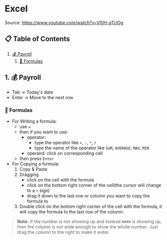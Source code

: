 # Excel
Source: https://www.youtube.com/watch?v=Vl0H-qTclOg

## 📋 Table of Contents
1. [💰 Payroll](#💰-payroll)  
    1. [📝 Formulas](#📝-formulas)  



<a id="💰-payroll"></a>
## 1. 💰 Payroll
- Tab &rarr; Today's date
- Enter &rarr; Move to the next row

<a id="📝-formulas"></a>
### 📝 Formulas
- For Writing a formula:
    - use `=`
    - then if you want to use:
        - operator:
            - type the operator like `+`, `-`, `*`, `/`
            - type the name of the operator like `SUM`, `AVERAGE`, `MAX`, `MIN`
        - operand: click on corresponding cell
    - then press `Enter`
- For Copying a formula:
    1. Copy & Paste
    2. Dragging
        - click on the cell with the formula
        - click on the bottom right corner of the cell(the cursor will change to a `+` sign)
        - drag it down to the last row or column you want to copy the formula to
    3. Double click on the bottom right corner of the cell with the formula, it will copy the formula to the last row of the column.

> **Note:** If the number is not showing up and instead `####` is showing up, then the column is not wide enough to show the whole number. Just drag the column to the right to make it wider.